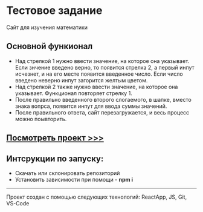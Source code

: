 # Тестовое задание

Сайт для изучения математики


## Основной функионал

* Над стрелкой 1 нужно ввести значение, на которое она указывает. Если знчение введено верно, то появится стрелка 2, а первый инпут исчезнет, и на его месте появится введенное число. Если число введено неверно инпут загорится желтым цветом. 
* Над стрелкой 2 также нужно ввести значение, на которое она указывает. Функционал повторяет стрелку 1.
* После правильно введенного второго слогаемого, в шапке, вместо знака вопрса, появится инпут для ввода суммы значений.
* После правильного ответа, сайт перезагружается, и весь процесс можно поывторить. 
## [Посмотреть проект >>>](https://olegpeunov.github.io/ruller_math-study/)

## Интсрукции по запуску:
* Скачать или склонировать репозиторий
* Установить зависимости при помощи - **npm i**


***
Проект создан с помощью следующих технологий: ReactApp, JS, Git, VS-Code
